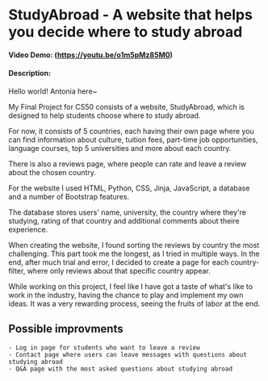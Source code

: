 # StudyAbroad - A website that helps you decide where to study abroad
#### Video Demo:  (https://youtu.be/o1m5pMz85M0)
#### Description:
   Hello world! Antonia here~

   My Final Project for CS50 consists of a website, StudyAbroad, which is designed to help students choose where to study abroad.

   For now, it consists of 5 countries, each having their own page where you can find information about culture, tuition fees, part-time job opportunities, language courses, top 5 universities and more about each country.

   There is also a reviews page, where people can rate and leave a review about the chosen country.

   For the website I used HTML, Python, CSS, Jinja, JavaScript, a database and a number of Bootstrap features.

   The database stores users' name, university, the country where they're studying, rating of that country and additional comments about theire experience.

   When creating the website, I found sorting the reviews by country the most challenging. This part took me the longest, as I tried in multiple ways. In the end, after much trial and error, I decided to create a page for each country-filter, where only reviews about that specific country appear.

   While working on this project, I feel like I have got a taste of what's like to work in the industry, having the chance to play and implement my own ideas. It was a very rewarding process, seeing the fruits of labor at the end.

## Possible improvments
    - Log in page for students who want to leave a review
    - Contact page where users can leave messages with questions about studying abroad
    - Q&A page with the most asked questions about studying abroad

